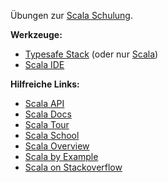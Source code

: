 Übungen zur [Scala Schulung](https://www.learnscala.de).

**Werkzeuge:**

* [Typesafe Stack](http://www.typesafe.com/stack/download) (oder nur [Scala](http://www.scala-lang.org/downloads))
* [Scala IDE](http://scala-ide.org/)


**Hilfreiche Links:**

* [Scala API](http://www.scala-lang.org/api/current/index.html)
* [Scala Docs](http://docs.scala-lang.org)
* [Scala Tour](http://www.scala-lang.org/node/104)
* [Scala School](http://twitter.github.com/scala_school/index.html)
* [Scala Overview](http://www.scala-lang.org/docu/files/ScalaOverview.pdf)
* [Scala by Example](http://www.scala-lang.org/docu/files/ScalaByExample.pdf)
* [Scala on Stackoverflow](http://stackoverflow.com/tags/scala/info)
